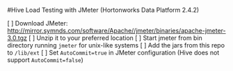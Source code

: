 
#Hive Load Testing with JMeter (Hortonworks Data Platform 2.4.2)

[ ] Download JMeter: http://mirror.symnds.com/software/Apache//jmeter/binaries/apache-jmeter-3.0.tgz
[ ] Unzip it to your preferred location
[ ] Start jmeter from bin directory running ```jmeter``` for unix-like systems
[ ] Add the jars from this repo to ```/lib/ext```
[ ] Set ```AutoCommit=true``` in JMeter configuration (Hive does not support ```AutoCommit=false```)




